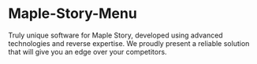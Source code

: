# Maple-Story-Menu
Truly unique software for Maple Story, developed using advanced technologies and reverse expertise. We proudly present a reliable solution that will give you an edge over your competitors.
